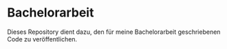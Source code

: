 # Bachelorarbeit
Dieses Repository dient dazu, den für meine Bachelorarbeit geschriebenen Code zu veröffentlichen.
